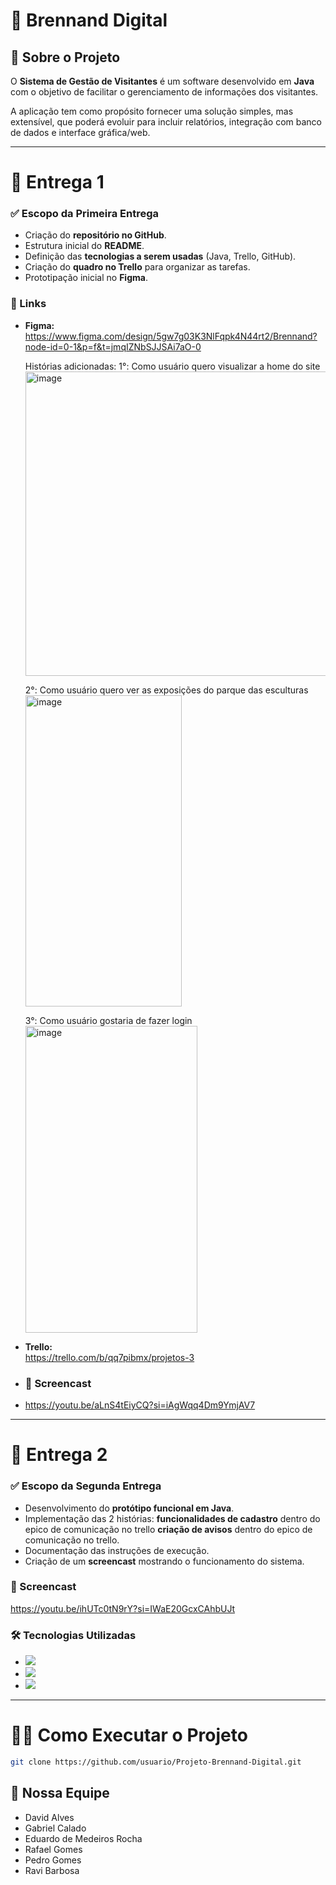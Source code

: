 # 📌 Brennand Digital

## 📖 Sobre o Projeto
O **Sistema de Gestão de Visitantes** é um software desenvolvido em **Java** com o objetivo de facilitar o gerenciamento de informações dos visitantes.  

A aplicação tem como propósito fornecer uma solução simples, mas extensível, que poderá evoluir para incluir relatórios, integração com banco de dados e interface gráfica/web.

---

# 🚀 Entrega 1

### ✅ Escopo da Primeira Entrega
- Criação do **repositório no GitHub**.  
- Estrutura inicial do **README**.  
- Definição das **tecnologias a serem usadas** (Java, Trello, GitHub).  
- Criação do **quadro no Trello** para organizar as tarefas.  
- Prototipação inicial no **Figma**.

### 📌 Links
- **Figma:**  
  https://www.figma.com/design/5gw7g03K3NlFqpk4N44rt2/Brennand?node-id=0-1&p=f&t=jmqIZNbSJJSAi7aO-0  

  Histórias adicionadas:
  1°: Como usuário quero visualizar a home do site
  <img width="643" height="487" alt="image" src="https://github.com/user-attachments/assets/f6692a1e-08f2-4da1-ae29-ca0894771688" />
  
  2°: Como usuário quero ver as exposições do parque das esculturas
  <img width="250" height="498" alt="image" src="https://github.com/user-attachments/assets/690e2420-f441-4caf-b084-c8ebd6cd15b9" />

  3°: Como usuário gostaria de fazer login
  <img width="275" height="491" alt="image" src="https://github.com/user-attachments/assets/d83199d9-2551-4e00-b317-c77df906ccb7" />




- **Trello:**  
  https://trello.com/b/qq7pibmx/projetos-3

- ### 🎥 Screencast
- https://youtu.be/aLnS4tEiyCQ?si=iAgWqq4Dm9YmjAV7

---

# 🚀 Entrega 2

### ✅ Escopo da Segunda Entrega
- Desenvolvimento do **protótipo funcional em Java**.  
- Implementação das 2 histórias:
  **funcionalidades de cadastro** dentro do epico de comunicação no trello
  **criação de avisos** dentro do epico de comunicação no trello.  
- Documentação das instruções de execução.  
- Criação de um **screencast** mostrando o funcionamento do sistema.


###

### 🎥 Screencast
https://youtu.be/ihUTc0tN9rY?si=IWaE20GcxCAhbUJt  

### 🛠 Tecnologias Utilizadas
- <img src="https://img.shields.io/badge/Java-ED8B00?style=for-the-badge&logo=java&logoColor=white" />  
- <img src="https://img.shields.io/badge/GitHub-100000?style=for-the-badge&logo=github&logoColor=white" />  
- <img src="https://img.shields.io/badge/Trello-0052CC?style=for-the-badge&logo=trello&logoColor=white" />  

---

# 👨‍💻 Como Executar o Projeto
```bash
git clone https://github.com/usuario/Projeto-Brennand-Digital.git

````
## 👥 Nossa Equipe

- David Alves
- Gabriel Calado
- Eduardo de Medeiros Rocha
- Rafael Gomes
- Pedro Gomes
- Ravi Barbosa

